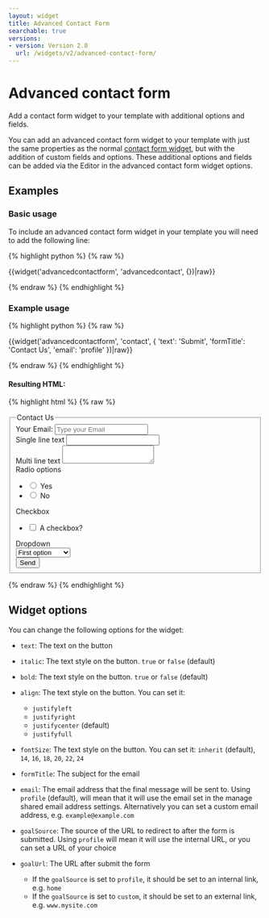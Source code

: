 ```yaml
---
layout: widget
title: Advanced Contact Form
searchable: true
versions:
- version: Version 2.0
  url: /widgets/v2/advanced-contact-form/
---
```


# Advanced contact form

Add a contact form widget to your template with additional options and fields.

You can add an advanced contact form widget to your template with just the same properties as the normal [contact form widget](/widgets/v2/contact-form/), but with the addition of custom fields and options. These additional options and fields can be added via the Editor in the advanced contact form widget options.

## Examples

### Basic usage

To include an advanced contact form widget in your template you will need to add the following line:

{% highlight python %}
{% raw %}

{{widget('advancedcontactform', 'advancedcontact', {})|raw}}

{% endraw %}
{% endhighlight %}

### Example usage

{% highlight python %}
{% raw %}

{{widget('advancedcontactform', 'contact', {
 'text': 'Submit',
  'formTitle': 'Contact Us',
  'email': 'profile'
})|raw}}

{% endraw %}
{% endhighlight %}

#### Resulting HTML:

{% highlight html %}
{% raw %}

<div class="bk-advancedcontactform  advancedcontactform  widget__advancedcontactform">
  <form action="" method="post" class="form  advancedcontactform__form js-form">
    <fieldset class="fieldset  advancedcontactform__fieldset">
      <legend class="legend  advancedcontactform__legend">Contact Us</legend>
      <div class="form-body  advancedcontactform__form-body">
        <div class="form-group  advancedcontactform__form-group">
          <label class="label  label--email  advancedcontactform__label" for="page-zones__main-widgets__advancedcontactform-email__input--email">Your Email:</label>
          <input type="email" class="input  input--email  input--single-line  advancedcontactform__input  js-email-input" placeholder="Type your Email" name="page-zones__main-widgets__advancedcontactform-email__input--email" id="page-zones__main-widgets__advancedcontactform-email__input--email">
        </div>
        <div class="form-group  advancedcontactform__form-group">
          <label class="label  label--single-line  advancedcontactform__label" for="page-zones__main-widgets__advancedcontactform-singleline_0__textarea--message" title="singleline_0" name="page-zones__main-widgets__advancedcontactform-singleline_0"> Single line text</label>
          <input type="text" class="input  input--text  input--single-line  advancedcontactform__input  js-singleline-input singleline_0 js-input-singleline_0" name="page-zones__main-widgets__advancedcontactform__input--single-line" title="singleline_0">
        </div>
        <div class="form-group  advancedcontactform__form-group">
          <label class="label  label--message  advancedcontactform__label" for="page-zones__main-widgets__advancedcontactform-multiline_0__textarea--message">Multi line text</label>
          <textarea class="textarea  textarea--message  advancedcontactform__textarea  js-message-input multiline_0 js-input-multiline_0" name="page-zones__main-widgets__advancedcontactform-multiline_0__textarea--message" id="page-zones__main-widgets__advancedcontactform-multiline_0__textarea--message"></textarea>
        </div>
        <div class="form-group  advancedcontactform__form-group">
          <label class="label  label--radio  advancedcontactform__label" title="radiobutton_0" name="page-zones__main-widgets__advancedcontactform-radiobutton_0__label--radio"> Radio options</label>
          <ul class="option-list  option-list--radio  advancedcontactform__option-list">
            <li class="option-item option-item--radio">
              <input type="radio" class="input  input--radio advancedcontactform__input radiobutton_0_option_1 js-input-radio js-input-radiobutton_0_option_1" name="page-zones__main-widgets__advancedcontactform--radio" value="Yes" title="radiobutton_0_option_1">
              <label class="label  label--radio  advancedcontactform__label" title="radiobutton_0_option_1" name="page-zones__main-widgets__advancedcontactform-radiobutton_0_option_1__label--radio">Yes</label>
            </li>
            <li class="option-item option-item--radio">
              <input type="radio" class="input  input--radio advancedcontactform__input radiobutton_0_option_2 js-input-radio js-input-radiobutton_0_option_2" name="page-zones__main-widgets__advancedcontactform--radio" value="No" title="radiobutton_0_option_2">
              <label class="label  label--radio  advancedcontactform__label" title="radiobutton_0_option_2" name="page-zones__main-widgets__advancedcontactform-radiobutton_0_option_2__label--radio">No</label>
            </li>
          </ul>
        </div>
        <div class="form-group  advancedcontactform__form-group">
          <label class="label  label--checkbox  advancedcontactform__label" title="checkbox_0" name="page-zones__main-widgets__advancedcontactform-checkbox_0__label--checkbox"> Checkbox</label>
          <ul class="option-list  option-list--checkbox  advancedcontactform__option-list">
            <li class="option-item option-item--checkbox">
              <input type="checkbox" class="input  input--checkbox  advancedcontactform__input  js-input-checkbox checkbox_0_option_1 js-input-checkbox_0_option_1" name="page-zones__main-widgets__advancedcontactform__input--checkbox" value="A checkbox?" title="checkbox_0_option_1">
              <label class="label  label--checkbox  advancedcontactform__label" title="checkbox_0_option_1" name="page-zones__main-widgets__advancedcontactform-checkbox_0_option_1__label--checkbox">A checkbox?</label>
            </li>
          </ul>
        </div>
        <div class="form-group  advancedcontactform__form-group">
          <label class="label  label--select  advancedcontactform__label" title="dropdown_0" name="page-zones__main-widgets__advancedcontactform-dropdown_0__label--select"> Dropdown</label>
          <div class="select-wrap">
            <select class="select  advancedcontactform__select  js-input-select dropdown-menu-dropdown_0 js-input-dropdown_0">
              <option value="First option">First option</option>
              <option value="Second option">Second option</option>
              <option value="Third option">Third option</option>
            </select>
          </div>
        </div>
        <div class="form-group  advancedcontactform__form-group">
          <button class="button  button--submit js-button  advancedcontactform__button" type="submit">Send</button>
        </div>
      </div>
    </fieldset>
  </form>
</div>

{% endraw %}
{% endhighlight %}

## Widget options

You can change the following options for the widget:

* `text`: The text on the button

* `italic`: The text style on the button. `true` or `false` (default)

* `bold`: The text style on the button. `true` or `false` (default)

* `align`: The text style on the button. You can set it: 

  * `justifyleft`
  * `justifyright`
  * `justifycenter` (default)
  * `justifyfull`

* `fontSize`: The text style on the button. You can set it: 
  `inherit` (default), `14`, `16`, `18`, `20`, `22`, `24`

* `formTitle`: The subject for the email

* `email`: The email address that the final message will be sent to. Using `profile` (default), will mean that it will use the email set in the manage shared email address settings. Alternatively you can set a custom email address, e.g. `example@example.com`

* `goalSource`: The source of the URL to redirect to after the form is submitted.
  Using `profile` will mean it will use the internal URL, or you can set a URL of your choice

* `goalUrl`: The URL after submit the form

  * If the `goalSource` is set to `profile`, it should be set to an internal link, e.g. `home`
  * If the `goalSource` is set to `custom`, it should be set to an external link, e.g. `www.mysite.com`

